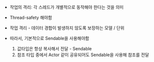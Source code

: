 - 작업의 격리: 각 스레드가 개별적으로 동작해야 한다는 것을 의미
- Thread-safety 해야함
- 작업 격리 - 데이터 경합이 발생하지 않도록 보장하는 모델 / 단위

- 따라서, 기본적으로 Sendable을 사용해야함
    1) 값타입은 항상 복사해서 전달 - Sendable
    2) 참조 타입 중에서 Actor 같이 공유되어도 Sendable을 사용해 참조를 전달
